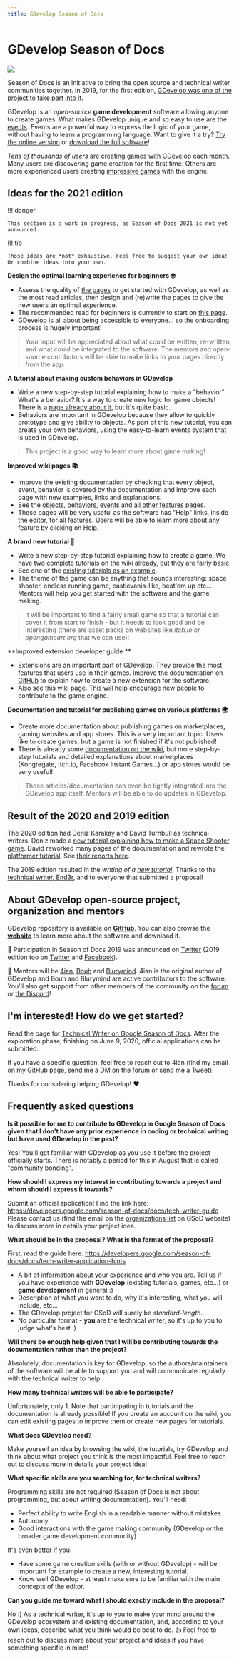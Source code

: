 ```yaml
---
title: GDevelop Season of Docs
---
```

# GDevelop Season of Docs

![](seasonofdocs_logo_secondarygrey_72ppi.png)

Season of Docs is an initiative to bring the open source and technical writer communities together. In 2019, for the first edition, [GDevelop was one of the project to take part into it](https://developers.google.com/season-of-docs/docs/participants).

GDevelop is an *open-source* **game development** software allowing anyone to create games. What makes GDevelop unique and so easy to use are the [events](https://gdevelop.io/). Events are a powerful way to express the logic of your game, without having to learn a programming language. Want to give it a try? [Try the online version](https://editor.gdevelop.io) or [download the full software](https://gdevelop.io/download/)!

*Tens of thousands of users* are creating games with GDevelop each month. Many users are discovering game creation for the first time. Others are more experienced users creating [impressive games](https://gdevelop.io/games-showcase/) with the engine.

## Ideas for the 2021 edition

!!! danger

    This section is a work in progress, as Season of Docs 2021 is not yet announced.

!!! tip

    Those ideas are *not* exhaustive. Feel free to suggest your own idea! Or combine ideas into your own.

**Design the optimal learning experience for beginners 🤓**

   * Assess the quality of [the pages](/gdevelop5/getting_started) to get started with GDevelop, as well as the most read articles, then design and (re)write the pages to give the new users an optimal experience.
  * The recommended read for beginners is currently to start on [this page](/gdevelop5/getting_started).
  * GDevelop is all about being accessible to everyone... so the onboarding process is hugely important!

> Your input will be appreciated about what could be written, re-written, and what could be integrated to the software. The mentors and open-source contributors will be able to make links to your pages directly from the app.

**A tutorial about making custom behaviors in GDevelop**

   * Write a new step-by-step tutorial explaining how to make a "behavior". What's a behavior? It's a way to create new logic for game objects! There is a [page already about it](/gdevelop5/tutorials/how-to-make-behavior), but it's quite basic.
  * Behaviors are important in GDevelop because they allow to quickly prototype and give ability to objects. As part of this new tutorial, you can create your own behaviors, using the easy-to-learn events system that is used in GDevelop.

> This project is a good way to learn more about game making!

**Improved wiki pages 📚**

  * Improve the existing documentation by checking that every object, event, behavior is covered by the documentation and improve each page with new examples, links and explanations.
  * See the [objects](http://wiki.compilgames.net/doku.php/gdevelop5/objects), [behaviors](http://wiki.compilgames.net/doku.php/gdevelop5/behaviors), [events](http://wiki.compilgames.net/doku.php/gdevelop5/events) and [all other features](http://wiki.compilgames.net/doku.php/gdevelop5/all-features) pages.
  * These pages will be very useful as the software has "Help" links, inside the editor, for all features. Users will be able to learn more about any feature by clicking on Help.

**A brand new tutorial 🚀**

   * Write a new step-by-step tutorial explaining how to create a game. We have two complete tutorials on the wiki already, but they are fairly basic.
  * See one of the [existing tutorials as an example](http://wiki.compilgames.net/doku.php/gdevelop5/tutorials/platform-game/start).
  * The theme of the game can be anything that sounds interesting: space shooter, endless running game, castlevania-like, beat'em up etc... Mentors will help you get started with the software and the game making.

> It will be important to find a fairly small game so that a tutorial can cover it from start to finish - but it needs to look good and be interesting (there are asset packs on websites like *itch.io* or *opengameart.org* that we can use)!

**Improved extension developer guide **

  * Extensions are an important part of GDevelop. They provide the most features that users use in their games. Improve the documentation on [GitHub](https://github.com/4ian/GDevelop/blob/master/newIDE/README-extensions.md) to explain how to create a new extension for the software.
  * Also see this [wiki page](http://wiki.compilgames.net/doku.php/gdevelop5/extending-gdevelop). This will help encourage new people to contribute to the game engine.

**Documentation and tutorial for publishing games on various platforms 🌍**

  * Create more documentation about publishing games on marketplaces, gaming websites and app stores. This is a very important topic. Users like to create games, but a game is not finished if it's not published!
  * There is already some [documentation on the wiki](http://wiki.compilgames.net/doku.php/gdevelop5/publishing), but more step-by-step tutorials and detailed explanations about marketplaces (Kongregate, Itch.io, Facebook Instant Games...) or app stores would be very useful!


> These articles/documentation can even be tightly integrated into the GDevelop app itself. Mentors will be able to do updates in GDevelop.


## Result of the 2020 and 2019 edition

The 2020 edition had Deniz Karakay and David Turnbull as technical writers. Deniz made a [new tutorial explaining how to make a Space Shooter game](/gdevelop5/tutorials/space-shooter). David reworked many pages of the documentation and rewrote the [platformer tutorial](/gdevelop5/tutorials/platformer). See [their reports here](/gdevelop5/community/season-of-docs/results).

The 2019 edition resulted in the *writing of a [new tutorial](/gdevelop5/tutorials/geometry-monster)*. Thanks to the [technical writer, End3r](https://end3r.com/), and to everyone that submitted a proposal!

## About GDevelop open-source project, organization and mentors

GDevelop repository is available on **[GitHub](https://github.com/4ian/GDevelop)**.  You can also browse the **[website](https://gdevelop.io/)** to learn more about the software and download it.

📣 Participation in Season of Docs 2019 was announced on [Twitter](https://twitter.com/GDevelopApp/status/1260181527280975873) (2019 edition too on [Twitter](https://twitter.com/GDevelopApp/status/1120410655675359234) and [Facebook](https://www.facebook.com/GDevelopApp/posts/10157106427160768)).

👋 Mentors will be [4ian](https://github.com/4ian), [Bouh](https://github.com/Bouh) and [Blurymind](https://github.com/blurymind). 4ian is the original author of GDevelop and Bouh and Blurymind are active contributors to the software. You'll also get support from other members of the community on the [forum](https://forum.gdevelop.io) or [the Discord](https://discord.gg/rjdYHvj)!

## I'm interested! How do we get started?

Read the page for [Technical Writer on Google Season of Docs](https://developers.google.com/season-of-docs/docs/tech-writer-guide). After the exploration phase, finishing on June 9, 2020, official applications can be submitted.

If you have a specific question, feel free to reach out to 4ian (find my email on my [GitHub page](https://github.com/4ian), send me a DM on the forum or send me a Tweet).

Thanks for considering helping GDevelop! ❤️

## Frequently asked questions

**Is it possible for me to contribute to GDevelop in Google Season of Docs given that I don’t have any prior experience in coding or technical writing but have used GDevelop in the past?**

Yes! You'll get familiar with GDevelop as you use it before the project officially starts. There is notably a period for this in August that is called "community bonding".

**How should I express my interest in contributing towards a project and whom should I express it towards?**

Submit an official application! Find the link here: https://developers.google.com/season-of-docs/docs/tech-writer-guide
Please contact us (find the email on the [organizations list](https://developers.google.com/season-of-docs/docs/participants) on GSoD website) to discuss more in details your project idea.

**What should be in the proposal? What is the format of the proposal?**

First, read the guide here: https://developers.google.com/season-of-docs/docs/tech-writer-application-hints

* A bit of information about your experience and who you are. Tell us if you have experience with **GDevelop** (existing tutorials, games, etc...) or **game development** in general :)
* Description of what you want to do, why it's interesting, what you will include, etc...
* The GDevelop project for GSoD will surely be *standard-length*.
* No particular format - **you** are the technical writer, so it's up to you to judge what's best :)

**Will there be enough help given that I will be contributing towards the documentation rather than the project?**

Absolutely, documentation is key for GDevelop, so the authors/maintainers of the software will be able to support you and will communicate regularly with the technical writer to help.

**How many technical writers will be able to participate?**

Unfortunately, only 1. Note that participating in tutorials and the documentation is already possible! If you create an account on the wiki, you can edit existing pages to improve them or create new pages for tutorials.

**What does GDevelop need?**

Make yourself an idea by browsing the wiki, the tutorials, try GDevelop and think about what project you think is the most impactful. Feel free to reach out to discuss more in details your project idea!

**What specific skills are you searching for, for technical writers?**

Programming skills are not required (Season of Docs is not about programming, but about writing documentation). You'll need:

* Perfect ability to write English in a readable manner without mistakes
* Autonomy
* Good interactions with the game making community (GDevelop or the broader game development community)

It's even better if you:

* Have some game creation skills (with or without GDevelop) - will be important for example to create a new, interesting tutorial.
* Know well GDevelop - at least make sure to be familiar with the main concepts of the editor.

**Can you guide me toward what I should exactly include in the proposal?**

No :) As a technical writer, it's up to you to make your mind around the GDevelop ecosystem and existing documentation, and, according to your own ideas, describe what you think would be best to do. 👍
Feel free to reach out to discuss more about your project and ideas if you have something specific in mind!